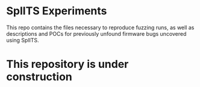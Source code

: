 # SplITS Experiments
This repo contains the files necessary to reproduce fuzzing runs, as well as descriptions and POCs for previously unfound firmware bugs uncovered using SplITS.

# This repository is under construction
